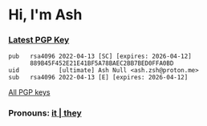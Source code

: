 # Hi, I'm Ash

### [Latest PGP Key](pub/latest.asc)

```
pub   rsa4096 2022-04-13 [SC] [expires: 2026-04-12]
      889B45F452E21E41BF5A78BAEC2BB7BED0FFA0BD
uid           [ultimate] Ash Null <ash.zsh@proton.me>
sub   rsa4096 2022-04-13 [E] [expires: 2026-04-12]
```

[All PGP keys](pub/all/)

### Pronouns: [**it** | they](https://pronoun.is/it/:or/they/)
